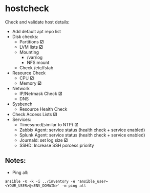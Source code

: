 # hostcheck

Check and validate host details:
+ Add default apt repo list 
+ Disk checks:
    + Partitions **&#x2611;**
    + LVM lists **&#x2611;**
    + Mounting
        + /var/log
        + NFS mount
    + Check /etc/fstab
+ Resource Check
    + CPU **&#x2611;**
    + Memory **&#x2611;**
+ Network
    + IP/Netmask Check **&#x2611;**
    + DNS
+ Sysbench
    + Resource Health Check
+ Check Access Lists **&#x2611;**
+ Services:
    + Timesyncd(similar to NTP) **&#x2611;**
    + Zabbix Agent: service status (health check + service enabled)
    + Splunk Agent: service status (health check + service enabled)
    + Journald: set log size **&#x2611;**
    + SSHD: Increase SSH porcess priority



## Notes:
+ Ping all:
```
ansible -K -k -i ../inventory -e 'ansible_user=<YOUR_USER>@<ENV_DOMAIN>' -m ping all
```
